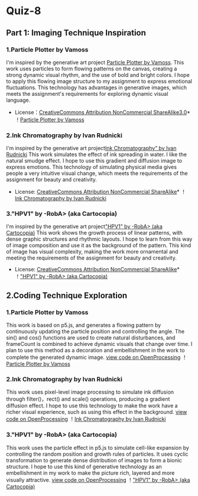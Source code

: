 # Quiz-8
## Part 1: Imaging Technique Inspiration

### 1.Particle Plotter by Vamoss
I'm inspired by the generative art project [Particle Plotter by Vamoss](https://openprocessing.org/sketch/751983).
This work uses particles to form flowing patterns on the canvas, creating a strong dynamic visual rhythm, and the use of bold and bright colors. I hope to apply this flowing image structure to my assignment to express emotional fluctuations. This technology has advantages in generative images, which meets the assignment's requirements for exploring dynamic visual language.
* License：[CreativeCommons Attribution NonCommercial ShareAlike3.0](https://creativecommons.org/licenses/by-nc-sa/3.0/)*
！[Particle Plotter by Vamoss](./image/Particle%20Plotter%20by%20Vamoss.png)

### 2.Ink Chromatography by Ivan Rudnicki
I'm inspired by the generative art project[Ink Chromatography” by Ivan Rudnicki](https://openprocessing.org/sketch/2613929)
This work simulates the effect of ink spreading in water. I like the natural smudge effect. I hope to use this gradient and diffusion image to express emotions. This technology of simulating physical media gives people a very intuitive visual change, which meets the requirements of the assignment for beauty and creativity.
* License: [CreativeCommons Attribution NonCommercial ShareAlike](https://creativecommons.org/licenses/by-nc-sa/3.0)*
！[Ink Chromatography by Ivan Rudnicki](./image/Ink%20Chromatography%20by%20Ivan%20Rudnicki.png)

### 3."HPV1" by -RobA> (aka Cartocopia)
I'm inspired by the generative art project["HPV1" by -RobA> (aka Cartocopia)](https://openprocessing.org/sketch/2563161)
This work shows the growth process of linear patterns, with dense graphic structures and rhythmic layouts. I hope to learn from this way of image composition and use it as the background of the pattern. This kind of image has visual complexity, making the work more ornamental and meeting the requirements of the assignment for beauty and creativity.
* License: [CreativeCommons Attribution NonCommercial ShareAlike](https://creativecommons.org/licenses/by-nc-sa/3.0)*
！["HPV1" by -RobA> (aka Cartocopia)](./image/hpv1-code.png)


## 2.Coding Technique Exploration

### 1.Particle Plotter by Vamoss
This work is based on p5.js, and generates a flowing pattern by continuously updating the particle position and controlling the angle. The sin() and cos() functions are used to create natural disturbances, and frameCount is combined to achieve dynamic visuals that change over time. I plan to use this method as a decoration and embellishment in the work to complete the generated dynamic image.
[view code on OpenProcessing](https://openprocessing.org/sketch/751983)
！[Particle Plotter by Vamoss](./image/Particle%20Plotter%20by%20Vamoss.png)

### 2.Ink Chromatography by Ivan Rudnicki
This work uses pixel-level image processing to simulate ink diffusion through filter()，rect() and scale() operations, producing a gradient diffusion effect. I hope to use this technology to make the work have a richer visual experience, such as using this effect in the background.
[view code on OpenProcessing](https://openprocessing.org/sketch/2613929)
！[Ink Chromatography by Ivan Rudnicki](./image/Ink%20Chromatography%20by%20Ivan%20Rudnicki.png)

### 3."HPV1" by -RobA> (aka Cartocopia)
This work uses the particle effect in p5.js to simulate cell-like expansion by controlling the random position and growth rules of particles. It uses cyclic transformation to generate dense distribution of images to form a bionic structure. I hope to use this kind of generative technology as an embellishment in my work to make the picture rich, layered and more visually attractive.
[view code on OpenProcessing](https://openprocessing.org/sketch/2563161)
！["HPV1" by -RobA> (aka Cartocopia)](./image/hpv1-code.png)


